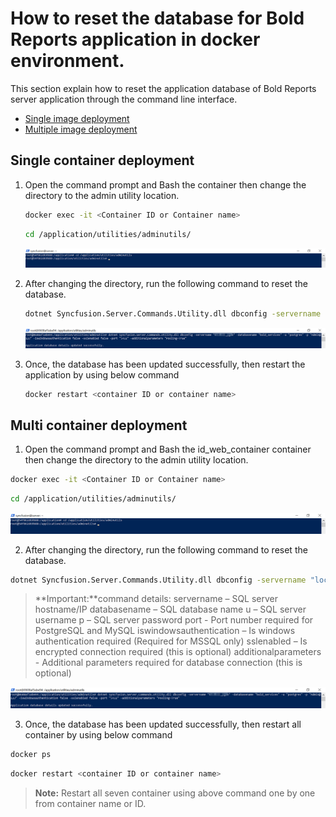 # How to reset the database for Bold Reports application in docker environment.

This section explain how to reset the application database of Bold Reports server application through the command line interface.

* [Single image deployment](#single-container-deployment)
* [Multiple image deployment](#multi-container-deployment)

## Single container deployment

1. Open the command prompt and Bash the container then change the directory to the admin utility location.
   ```sh
   docker exec -it <Container ID or Container name>
   ``` 

   ```sh
   cd /application/utilities/adminutils/
   ``` 

   ![path-command](../images/path-command.png)

2. After changing the directory, run the following command to reset the database.

   ```sh
   dotnet Syncfusion.Server.Commands.Utility.dll dbconfig -servername "localhost" -databasename "BoldReportsMasterDatabase" -u "Admin" -p "Admin@12345" -iswindowsauthentication false -sslenabled false -port "5432" -additionalparameters "Pooling=True"   
   ``` 

   ![database-reset](../images/database-reset.png)

3. Once, the database has been updated successfully, then restart the application by using below command

   ```sh
   docker restart <container ID or container name>
   ``` 

## Multi container deployment

1. Open the command prompt and Bash the id_web_container container then change the directory to the admin utility location.

```sh
docker exec -it <Container ID or Container name>
``` 

```sh
cd /application/utilities/adminutils/
``` 
   ![path-command](../images/path-command.png)

2. After changing the directory, run the following command to reset the database.

```sh
dotnet Syncfusion.Server.Commands.Utility.dll dbconfig -servername "localhost" -databasename "BoldReportsMasterDatabase" -u "Admin" -p "Admin@12345" -iswindowsauthentication false -sslenabled false -port "5432" -additionalparameters "Pooling=True"   
``` 
> **Important:**command details:
> servername – SQL server hostname/IP
> databasename – SQL database name
> u – SQL server username
> p – SQL server password
> port - Port number required for PostgreSQL and MySQL
> iswindowsauthentication – Is windows authentication required (Required for MSSQL only)
> sslenabled – Is encrypted connection required (this is optional)
> additionalparameters - Additional parameters required for database connection (this is optional)

![database-reset](../images/database-reset.png)

3. Once, the database has been updated successfully, then restart all container by using below command

```sh
docker ps 
``` 

```sh
docker restart <container ID or container name>
``` 

> **Note:** Restart all seven container using above command one by one from container name or ID.
